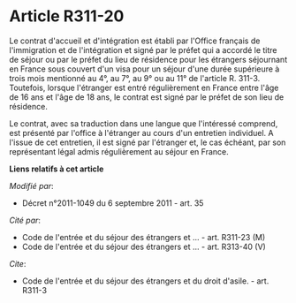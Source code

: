 # Article R311-20

Le contrat d'accueil et d'intégration est établi par l'Office français de l'immigration et de l'intégration et signé par le
préfet qui a accordé le titre de séjour ou par le préfet du lieu de résidence pour les étrangers séjournant en France sous
couvert d'un visa pour un séjour d'une durée supérieure à trois mois mentionné au 4°, au 7°, au 9° ou au 11° de l'article R.
311-3. Toutefois, lorsque l'étranger est entré régulièrement en France entre l'âge de 16 ans et l'âge de 18 ans, le contrat
est signé par le préfet de son lieu de résidence. 

Le contrat, avec sa traduction dans une langue que l'intéressé comprend, est présenté par l'office à l'étranger au cours d'un
entretien individuel. A l'issue de cet entretien, il est signé par l'étranger et, le cas échéant, par son représentant légal
admis régulièrement au séjour en France.

**Liens relatifs à cet article**

_Modifié par_:

  - Décret n°2011-1049 du 6 septembre 2011 - art. 35

_Cité par_:

  - Code de l'entrée et du séjour des étrangers et ... - art. R311-23 (M)
  - Code de l'entrée et du séjour des étrangers et ... - art. R313-40 (V)

_Cite_:

  - Code de l'entrée et du séjour des étrangers et du droit d'asile. - art. R311-3

